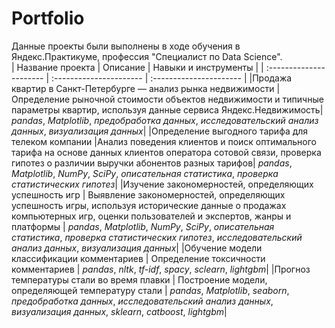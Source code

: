 # Portfolio
Данные проекты были выполнены в ходе обучения в Яндекс.Практикуме, профессия "Специалист по Data Science".  
| Название проекта | Описание | Навыки и инструменты | 
| :---------------------- | :---------------------- | :---------------------- |
|Продажа квартир в Санкт-Петербурге — анализ рынка недвижимости | Определение рыночной стоимости объектов недвижимости и типичные параметры квартир, используя данные сервиса Яндекс.Недвижимость| *pandas*, *Matplotlib*, *предобработка данных*, *исследовательский анализ данных*, *визуализация данных*|
|Определение выгодного тарифа для телеком компании |Анализ поведения клиентов и поиск оптимального тарифа на основе данных клиентов оператора сотовой связи, проверка гипотез о различии выручки абонентов разных тарифов| *pandas*, *Matplotlib*, *NumPy*, *SciPy*, *описательная статистика*, *проверка статистических гипотез*|
|Изучение закономерностей, определяющих успешность игр | Выявление закономерностей, определяющих успешность игры, используя исторические данные о продажах компьютерных игр, оценки пользователей и экспертов, жанры и платформы | *pandas*, *Matplotlib*, *NumPy*, *SciPy*, *описательная статистика*, *проверка статистических гипотез*, *исследовательский анализ данных*, *визуализация данных*|
|Обучение модели классификации комментариев | Определение токсичности комментариев | *pandas*, *nltk*, *tf-idf*, *spacy*, *sclearn*, *lightgbm*|
|Прогноз температуры стали во время плавки | Построение модели, определяющей температуру стали | *pandas*, *Matplotlib*, *seaborn*, *предобработка данных*, *исследовательский анализ данных*, *визуализация данных*, *sklearn*, *catboost*, *lightgbm*|
